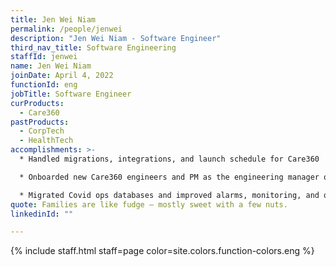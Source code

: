 ```yaml
---
title: Jen Wei Niam
permalink: /people/jenwei
description: "Jen Wei Niam - Software Engineer"
third_nav_title: Software Engineering
staffId: jenwei
name: Jen Wei Niam
joinDate: April 4, 2022
functionId: eng
jobTitle: Software Engineer
curProducts:
  - Care360
pastProducts:
  - CorpTech
  - HealthTech
accomplishments: >-
  * Handled migrations, integrations, and launch schedule for Care360

  * Onboarded new Care360 engineers and PM as the engineering manager of the team

  * Migrated Covid ops databases and improved alarms, monitoring, and query performance for Covid operations
quote: Families are like fudge – mostly sweet with a few nuts.
linkedinId: ""

---
```


{% include staff.html staff=page color=site.colors.function-colors.eng %}
